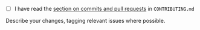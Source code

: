 - [ ] I have read the [section on commits and pull requests](https://github.com/NaturalHistoryMuseum/ckanext-gbif/blob/main/CONTRIBUTING.md#commits-and-pull-requests) in `CONTRIBUTING.md`


Describe your changes, tagging relevant issues where possible.
